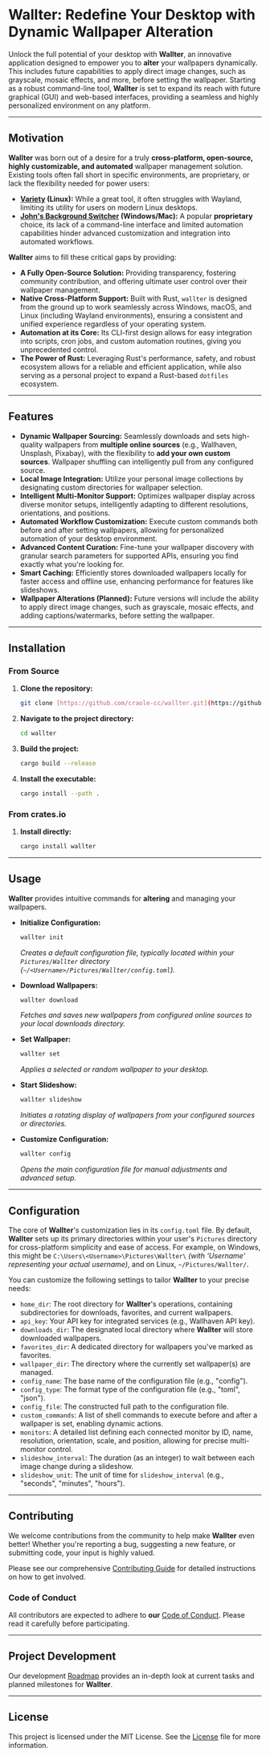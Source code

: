 # Wallter: Redefine Your Desktop with Dynamic Wallpaper Alteration

Unlock the full potential of your desktop with **Wallter**, an innovative application designed to empower you to **alter** your wallpapers dynamically. This includes future capabilities to apply direct image changes, such as grayscale, mosaic effects, and more, before setting the wallpaper. Starting as a robust command-line tool, **Wallter** is set to expand its reach with future graphical (GUI) and web-based interfaces, providing a seamless and highly personalized environment on any platform.

---

## Motivation

**Wallter** was born out of a desire for a truly **cross-platform, open-source, highly customizable, and automated** wallpaper management solution. Existing tools often fall short in specific environments, are proprietary, or lack the flexibility needed for power users:

- **[Variety](https://github.com/varietywalls/variety) (Linux):** While a great tool, it often struggles with Wayland, limiting its utility for users on modern Linux desktops.
- **[John's Background Switcher](https://johnsad.ventures/software/backgroundswitcher/) (Windows/Mac):** A popular **proprietary** choice, its lack of a command-line interface and limited automation capabilities hinder advanced customization and integration into automated workflows.

**Wallter** aims to fill these critical gaps by providing:

- **A Fully Open-Source Solution:** Providing transparency, fostering community contribution, and offering ultimate user control over their wallpaper management.
- **Native Cross-Platform Support:** Built with Rust, `wallter` is designed from the ground up to work seamlessly across Windows, macOS, and Linux (including Wayland environments), ensuring a consistent and unified experience regardless of your operating system.
- **Automation at its Core:** Its CLI-first design allows for easy integration into scripts, cron jobs, and custom automation routines, giving you unprecedented control.
- **The Power of Rust:** Leveraging Rust's performance, safety, and robust ecosystem allows for a reliable and efficient application, while also serving as a personal project to expand a Rust-based `dotfiles` ecosystem.

---

## Features

- **Dynamic Wallpaper Sourcing:** Seamlessly downloads and sets high-quality wallpapers from **multiple online sources** (e.g., Wallhaven, Unsplash, Pixabay), with the flexibility to **add your own custom sources**. Wallpaper shuffling can intelligently pull from any configured source.
- **Local Image Integration:** Utilize your personal image collections by designating custom directories for wallpaper selection.
- **Intelligent Multi-Monitor Support:** Optimizes wallpaper display across diverse monitor setups, intelligently adapting to different resolutions, orientations, and positions.
- **Automated Workflow Customization:** Execute custom commands both before and after setting wallpapers, allowing for personalized automation of your desktop environment.
- **Advanced Content Curation:** Fine-tune your wallpaper discovery with granular search parameters for supported APIs, ensuring you find exactly what you're looking for.
- **Smart Caching:** Efficiently stores downloaded wallpapers locally for faster access and offline use, enhancing performance for features like slideshows.
- **Wallpaper Alterations (Planned):** Future versions will include the ability to apply direct image changes, such as grayscale, mosaic effects, and adding captions/watermarks, before setting the wallpaper.

---

## Installation

### From Source

1. **Clone the repository:**

   ```bash
   git clone [https://github.com/craole-cc/wallter.git](https://github.com/craole-cc/wallter.git)
   ```

2. **Navigate to the project directory:**

   ```bash
   cd wallter
   ```

3. **Build the project:**

   ```bash
   cargo build --release
   ```

4. **Install the executable:**

   ```bash
   cargo install --path .
   ```

### From crates.io

1. **Install directly:**

   ```bash
   cargo install wallter
   ```

---

## Usage

**Wallter** provides intuitive commands for **altering** and managing your wallpapers.

- **Initialize Configuration:**

  ```bash
  wallter init
  ```

  _Creates a default configuration file, typically located within your `Pictures/Wallter` directory (`~/<Username>/Pictures/Wallter/config.toml`)._
- **Download Wallpapers:**

  ```bash
  wallter download
  ```

  _Fetches and saves new wallpapers from configured online sources to your local downloads directory._
- **Set Wallpaper:**

  ```bash
  wallter set
  ```

  _Applies a selected or random wallpaper to your desktop._
- **Start Slideshow:**

  ```bash
  wallter slideshow
  ```

  _Initiates a rotating display of wallpapers from your configured sources or directories._
- **Customize Configuration:**

  ```bash
  wallter config
  ```

  _Opens the main configuration file for manual adjustments and advanced setup._

---

## Configuration

The core of **Wallter**'s customization lies in its `config.toml` file. By default, **Wallter** sets up its primary directories within your user's `Pictures` directory for cross-platform simplicity and ease of access. For example, on Windows, this might be `C:\Users\<Username>\Pictures\Wallter\` _(with 'Username' representing your actual username)_, and on Linux, `~/Pictures/Wallter/`.

You can customize the following settings to tailor **Wallter** to your precise needs:

- `home_dir`: The root directory for **Wallter**'s operations, containing subdirectories for downloads, favorites, and current wallpapers.
- `api_key`: Your API key for integrated services (e.g., Wallhaven API key).
- `downloads_dir`: The designated local directory where **Wallter** will store downloaded wallpapers.
- `favorites_dir`: A dedicated directory for wallpapers you've marked as favorites.
- `wallpaper_dir`: The directory where the currently set wallpaper(s) are managed.
- `config_name`: The base name of the configuration file (e.g., "config").
- `config_type`: The format type of the configuration file (e.g., "toml", "json").
- `config_file`: The constructed full path to the configuration file.
- `custom_commands`: A list of shell commands to execute before and after a wallpaper is set, enabling dynamic actions.
- `monitors`: A detailed list defining each connected monitor by ID, name, resolution, orientation, scale, and position, allowing for precise multi-monitor control.
- `slideshow_interval`: The duration (as an integer) to wait between each image change during a slideshow.
- `slideshow_unit`: The unit of time for `slideshow_interval` (e.g., "seconds", "minutes", "hours").

---

## Contributing

We welcome contributions from the community to help make **Wallter** even better! Whether you're reporting a bug, suggesting a new feature, or submitting code, your input is highly valued.

Please see our comprehensive [Contributing Guide](../../CONTRIBUTING.md) for detailed instructions on how to get involved.

### Code of Conduct

All contributors are expected to adhere to **our** [Code of Conduct](../../CODE_OF_CONDUCT.md). Please read it carefully before participating.

---

## Project Development

Our development [Roadmap](ROADMAP.md) provides an in-depth look at current tasks and planned milestones for **Wallter**.

---

## License

This project is licensed under the MIT License. See the [License](../../LICENSE-MIT.md) file for more information.
